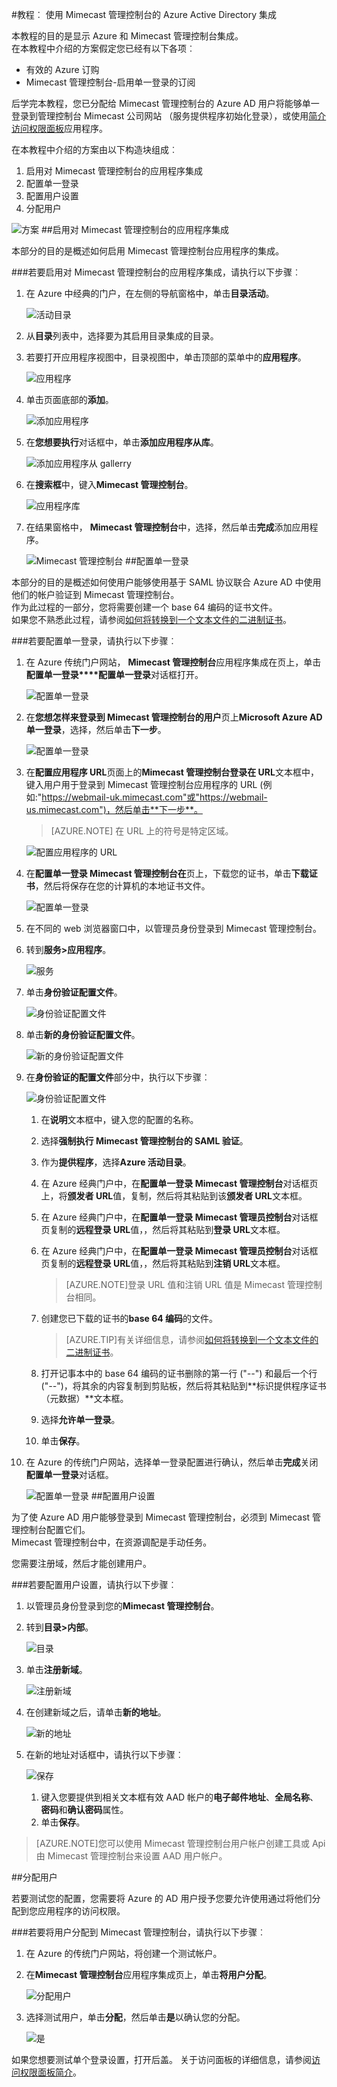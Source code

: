 <properties 
    pageTitle="教程︰ 使用 Mimecast 管理控制台的 Azure Active Directory 集成 |Microsoft Azure" 
    description="了解如何使用 Azure Active Directory Mimecast 管理控制台启用单一登录、 自动化资源调配，以及更多 ！" 
    services="active-directory" 
    authors="jeevansd"  
    documentationCenter="na" 
    manager="femila"/>
<tags 
    ms.service="active-directory" 
    ms.devlang="na" 
    ms.topic="article" 
    ms.tgt_pltfrm="na" 
    ms.workload="identity" 
    ms.date="09/29/2016" 
    ms.author="jeedes" />

#<a name="tutorial-azure-active-directory-integration-with-mimecast-admin-console"></a>教程︰ 使用 Mimecast 管理控制台的 Azure Active Directory 集成
  
本教程的目的是显示 Azure 和 Mimecast 管理控制台集成。  
在本教程中介绍的方案假定您已经有以下各项︰

-   有效的 Azure 订购
-   Mimecast 管理控制台-启用单一登录的订阅
  
后学完本教程，您已分配给 Mimecast 管理控制台的 Azure AD 用户将能够单一登录到管理控制台 Mimecast 公司网站 （服务提供程序初始化登录），或使用[简介访问权限面板](active-directory-saas-access-panel-introduction.md)应用程序。
  
在本教程中介绍的方案由以下构造块组成︰

1.  启用对 Mimecast 管理控制台的应用程序集成
2.  配置单一登录
3.  配置用户设置
4.  分配用户

![方案](./media/active-directory-saas-mimecast-admin-console-tutorial/IC795008.png "方案")
##<a name="enabling-the-application-integration-for-mimecast-admin-console"></a>启用对 Mimecast 管理控制台的应用程序集成
  
本部分的目的是概述如何启用 Mimecast 管理控制台应用程序的集成。

###<a name="to-enable-the-application-integration-for-mimecast-admin-console-perform-the-following-steps"></a>若要启用对 Mimecast 管理控制台的应用程序集成，请执行以下步骤︰

1.  在 Azure 中经典的门户，在左侧的导航窗格中，单击**目录活动**。

    ![活动目录](./media/active-directory-saas-mimecast-admin-console-tutorial/IC700993.png "活动目录")

2.  从**目录**列表中，选择要为其启用目录集成的目录。

3.  若要打开应用程序视图中，目录视图中，单击顶部的菜单中的**应用程序**。

    ![应用程序](./media/active-directory-saas-mimecast-admin-console-tutorial/IC700994.png "应用程序")

4.  单击页面底部的**添加**。

    ![添加应用程序](./media/active-directory-saas-mimecast-admin-console-tutorial/IC749321.png "添加应用程序")

5.  在**您想要执行**对话框中，单击**添加应用程序从库**。

    ![添加应用程序从 gallerry](./media/active-directory-saas-mimecast-admin-console-tutorial/IC749322.png "添加应用程序从 gallerry")

6.  在**搜索框**中，键入**Mimecast 管理控制台**。

    ![应用程序库](./media/active-directory-saas-mimecast-admin-console-tutorial/IC795009.png "应用程序库")

7.  在结果窗格中， **Mimecast 管理控制台**中，选择，然后单击**完成**添加应用程序。

    ![Mimecast 管理控制台](./media/active-directory-saas-mimecast-admin-console-tutorial/IC795010.png "Mimecast 管理控制台")
##<a name="configuring-single-sign-on"></a>配置单一登录
  
本部分的目的是概述如何使用户能够使用基于 SAML 协议联合 Azure AD 中使用他们的帐户验证到 Mimecast 管理控制台。  
作为此过程的一部分，您将需要创建一个 base 64 编码的证书文件。  
如果您不熟悉此过程，请参阅[如何将转换到一个文本文件的二进制证书](http://youtu.be/PlgrzUZ-Y1o)。

###<a name="to-configure-single-sign-on-perform-the-following-steps"></a>若要配置单一登录，请执行以下步骤︰

1.  在 Azure 传统门户网站， **Mimecast 管理控制台**应用程序集成在页上，单击**配置单一登录****配置单一登录**对话框打开。

    ![配置单一登录](./media/active-directory-saas-mimecast-admin-console-tutorial/IC795011.png "配置单一登录")

2.  在**您想怎样来登录到 Mimecast 管理控制台的用户**页上**Microsoft Azure AD 单一登录**，选择，然后单击**下一步**。

    ![配置单一登录](./media/active-directory-saas-mimecast-admin-console-tutorial/IC795012.png "配置单一登录")

3.  在**配置应用程序 URL**页面上的**Mimecast 管理控制台登录在 URL**文本框中，键入用户用于登录到 Mimecast 管理控制台应用程序的 URL (例如:"https://webmail-uk.mimecast.com"或"https://webmail-us.mimecast.com")，然后单击**下一步**。

    >[AZURE.NOTE] 在 URL 上的符号是特定区域。

    ![配置应用程序的 URL](./media/active-directory-saas-mimecast-admin-console-tutorial/IC795013.png "配置应用程序的 URL")

4.  在**配置单一登录 Mimecast 管理控制台在**页上，下载您的证书，单击**下载证书**，然后将保存在您的计算机的本地证书文件。

    ![配置单一登录](./media/active-directory-saas-mimecast-admin-console-tutorial/IC795014.png "配置单一登录")

5.  在不同的 web 浏览器窗口中，以管理员身份登录到 Mimecast 管理控制台。

6.  转到**服务\>应用程序**。

    ![服务](./media/active-directory-saas-mimecast-admin-console-tutorial/IC794998.png "服务")

7.  单击**身份验证配置文件**。

    ![身份验证配置文件](./media/active-directory-saas-mimecast-admin-console-tutorial/IC794999.png "身份验证配置文件")

8.  单击**新的身份验证配置文件**。

    ![新的身份验证配置文件](./media/active-directory-saas-mimecast-admin-console-tutorial/IC795000.png "新的身份验证配置文件")

9.  在**身份验证的配置文件**部分中，执行以下步骤︰

    ![身份验证配置文件](./media/active-directory-saas-mimecast-admin-console-tutorial/IC795015.png "身份验证配置文件")

    1.  在**说明**文本框中，键入您的配置的名称。
    2.  选择**强制执行 Mimecast 管理控制台的 SAML 验证**。
    3.  作为**提供程序**，选择**Azure 活动目录**。
    4.  在 Azure 经典门户中，在**配置单一登录 Mimecast 管理控制台**对话框页上，将**颁发者 URL**值，复制，然后将其粘贴到该**颁发者 URL**文本框。
    5.  在 Azure 经典门户中，在**配置单一登录 Mimecast 管理员控制台**对话框页复制的**远程登录 URL**值，，然后将其粘贴到**登录 URL**文本框。
    6.  在 Azure 经典门户中，在**配置单一登录 Mimecast 管理员控制台**对话框页复制的**远程登录 URL**值，，然后将其粘贴到**注销 URL**文本框。  

        >[AZURE.NOTE]登录 URL 值和注销 URL 值是 Mimecast 管理控制台相同。

    7.  创建您已下载的证书的**base 64 编码**的文件。  

        >[AZURE.TIP]有关详细信息，请参阅[如何将转换到一个文本文件的二进制证书](http://youtu.be/PlgrzUZ-Y1o)。

    8.  打开记事本中的 base 64 编码的证书删除的第一行 ("*--*") 和最后一个行 ("*--*")，将其余的内容复制到剪贴板，然后将其粘贴到**标识提供程序证书 （元数据）**文本框。
    9.  选择**允许单一登录**。
    10. 单击**保存**。

10. 在 Azure 的传统门户网站，选择单一登录配置进行确认，然后单击**完成**关闭**配置单一登录**对话框。

    ![配置单一登录](./media/active-directory-saas-mimecast-admin-console-tutorial/IC795016.png "配置单一登录")
##<a name="configuring-user-provisioning"></a>配置用户设置
  
为了使 Azure AD 用户能够登录到 Mimecast 管理控制台，必须到 Mimecast 管理控制台配置它们。  
Mimecast 管理控制台中，在资源调配是手动任务。
  
您需要注册域，然后才能创建用户。

###<a name="to-configure-user-provisioning-perform-the-following-steps"></a>若要配置用户设置，请执行以下步骤︰

1.  以管理员身份登录到您的**Mimecast 管理控制台**。

2.  转到**目录\>内部**。

    ![目录](./media/active-directory-saas-mimecast-admin-console-tutorial/IC795003.png "目录")

3.  单击**注册新域**。

    ![注册新域](./media/active-directory-saas-mimecast-admin-console-tutorial/IC795004.png "注册新域")

4.  在创建新域之后，请单击**新的地址**。

    ![新的地址](./media/active-directory-saas-mimecast-admin-console-tutorial/IC795005.png "新的地址")

5.  在新的地址对话框中，请执行以下步骤︰

    ![保存](./media/active-directory-saas-mimecast-admin-console-tutorial/IC795006.png "保存")

    1.  键入您要提供到相关文本框有效 AAD 帐户的**电子邮件地址**、**全局名称**、**密码**和**确认密码**属性。
    2.  单击**保存**。

>[AZURE.NOTE]您可以使用 Mimecast 管理控制台用户帐户创建工具或 Api 由 Mimecast 管理控制台来设置 AAD 用户帐户。

##<a name="assigning-users"></a>分配用户
  
若要测试您的配置，您需要将 Azure 的 AD 用户授予您要允许使用通过将他们分配到您应用程序的访问权限。

###<a name="to-assign-users-to-mimecast-admin-console-perform-the-following-steps"></a>若要将用户分配到 Mimecast 管理控制台，请执行以下步骤︰

1.  在 Azure 的传统门户网站，将创建一个测试帐户。

2.  在**Mimecast 管理控制台**应用程序集成页上，单击**将用户分配**。

    ![分配用户](./media/active-directory-saas-mimecast-admin-console-tutorial/IC795017.png "分配用户")

3.  选择测试用户，单击**分配**，然后单击**是**以确认您的分配。

    ![是](./media/active-directory-saas-mimecast-admin-console-tutorial/IC767830.png "是")
  
如果您想要测试单个登录设置，打开后盖。 关于访问面板的详细信息，请参阅[访问权限面板简介](active-directory-saas-access-panel-introduction.md)。